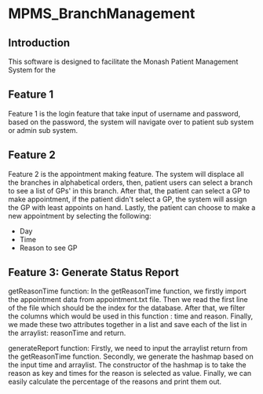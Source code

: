 # MPMS_BranchManagement

## Introduction

This software is designed to facilitate the Monash Patient Management System for the

## Feature 1

Feature 1 is the login feature that take input of username and password, based on the password, the system will navigate
over to patient sub system or admin sub system.

## Feature 2

Feature 2 is the appointment making feature. The system will displace all the branches in alphabetical orders, then,
patient users can select a branch to see a list of GPs' in this branch. After that, the patient can select a GP to make
appointment, if the patient didn't select a GP, the system will assign the GP with least appoints on hand. Lastly, the
patient can choose to make a new appointment by selecting the following:

* Day
* Time
* Reason to see GP

## Feature 3: Generate Status Report

getReasonTime function:
In the getReasonTime function, we firstly import the appointment data from appointment.txt file. Then we read the first
line of the file which should be the index for the database. After that, we filter the columns which would be used in
this function : time and reason. Finally, we made these two attributes together in a list and save each of the list in
the arraylist: reasonTime and return.

generateReport function:
Firstly, we need to input the arraylist return from the getReasonTime function. Secondly, we generate the hashmap based
on the input time and arraylist. The constructor of the hashmap is to take the reason as key and times for the reason is
selected as value. Finally, we can easily calculate the percentage of the reasons and print them out.